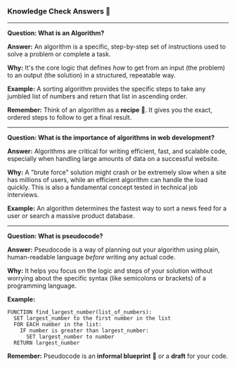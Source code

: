 ### Knowledge Check Answers 🎯

-----

**Question: What is an Algorithm?**

**Answer:** An algorithm is a specific, step-by-step set of instructions used to solve a problem or complete a task.

**Why:** It's the core logic that defines *how* to get from an input (the problem) to an output (the solution) in a structured, repeatable way.

**Example:** A sorting algorithm provides the specific steps to take any jumbled list of numbers and return that list in ascending order.

**Remember:** Think of an algorithm as a **recipe** 🍳. It gives you the exact, ordered steps to follow to get a final result.

-----

**Question: What is the importance of algorithms in web development?**

**Answer:** Algorithms are critical for writing efficient, fast, and scalable code, especially when handling large amounts of data on a successful website.

**Why:** A "brute force" solution might crash or be extremely slow when a site has millions of users, while an efficient algorithm can handle the load quickly. This is also a fundamental concept tested in technical job interviews.

**Example:** An algorithm determines the fastest way to sort a news feed for a user or search a massive product database.

-----

**Question: What is pseudocode?**

**Answer:** Pseudocode is a way of planning out your algorithm using plain, human-readable language *before* writing any actual code.

**Why:** It helps you focus on the logic and steps of your solution without worrying about the specific syntax (like semicolons or brackets) of a programming language.

**Example:**

```
FUNCTION find_largest_number(list_of_numbers):
  SET largest_number to the first number in the list
  FOR EACH number in the list:
    IF number is greater than largest_number:
      SET largest_number to number
  RETURN largest_number
```

**Remember:** Pseudocode is an **informal blueprint** 📝 or a **draft** for your code.